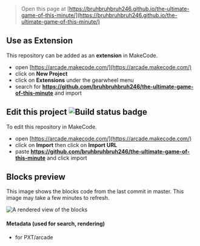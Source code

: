  


> Open this page at [https://bruhbruhbruh246.github.io/the-ultimate-game-of-this-minute/](https://bruhbruhbruh246.github.io/the-ultimate-game-of-this-minute/)

## Use as Extension

This repository can be added as an **extension** in MakeCode.

* open [https://arcade.makecode.com/](https://arcade.makecode.com/)
* click on **New Project**
* click on **Extensions** under the gearwheel menu
* search for **https://github.com/bruhbruhbruh246/the-ultimate-game-of-this-minute** and import

## Edit this project ![Build status badge](https://github.com/bruhbruhbruh246/the-ultimate-game-of-this-minute/workflows/MakeCode/badge.svg)

To edit this repository in MakeCode.

* open [https://arcade.makecode.com/](https://arcade.makecode.com/)
* click on **Import** then click on **Import URL**
* paste **https://github.com/bruhbruhbruh246/the-ultimate-game-of-this-minute** and click import

## Blocks preview

This image shows the blocks code from the last commit in master.
This image may take a few minutes to refresh.

![A rendered view of the blocks](https://github.com/bruhbruhbruh246/the-ultimate-game-of-this-minute/raw/master/.github/makecode/blocks.png)

#### Metadata (used for search, rendering)

* for PXT/arcade
<script src="https://makecode.com/gh-pages-embed.js"></script><script>makeCodeRender("{{ site.makecode.home_url }}", "{{ site.github.owner_name }}/{{ site.github.repository_name }}");</script>
